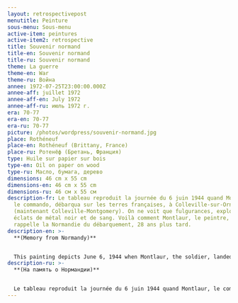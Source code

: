 ```yaml
---
layout: retrospectivepost
menutitle: Peinture
sous-menu: Sous-menu
active-item: peintures
active-item2: retrospective
title: Souvenir normand
title-en: Souvenir normand
title-ru: Souvenir normand
theme: La guerre
theme-en: War
theme-ru: Война
annee: 1972-07-25T23:00:00.000Z
annee-aff: juillet 1972
annee-aff-en: July 1972
annee-aff-ru: июль 1972 г.
era: 70-77
era-en: 70-77
era-ru: 70-77
picture: /photos/wordpress/souvenir-normand.jpg
place: Rothéneuf
place-en: Rothéneuf (Brittany, France)
place-ru: Ротенёф (Бретань, Франция)
type: Huile sur papier sur bois
type-en: Oil on paper on wood
type-ru: Масло, бумага, дерево
dimensions: 46 cm x 55 cm
dimensions-en: 46 cm x 55 cm
dimensions-ru: 46 см x 55 см
description-fr: Le tableau reproduit la journée du 6 juin 1944 quand Montlaur,
  le commando, débarqua sur les terres françaises, à Colleville-sur-Orne
  (maintenant Colleville-Montgomery). On ne voit que fulgurances, explosions,
  éclats de métal noir et de sang. Voilà comment Montlaur, le peintre, se
  rappelle la Normandie du débarquement, 28 ans plus tard.
description-en: >-
  **(Memory from Normandy)**


  This painting depicts June 6, 1944 when Montlaur, the soldier, landed on the French beaches, at Colleville-sur-Orne (now Colleville-Montgomery). We can only see flashes, explosions, shards of black metal, blood. This is how Montlaur, the artist, remembers Normandy on D-Day, 28 years later.
description-ru: >-
  **(На память о Нормандии)**


  Le tableau reproduit la journée du 6 juin 1944 quand Montlaur, le commando, débarqua sur les terres françaises, à Colleville-sur-Orne (maintenant Colleville-Montgomery). On ne voit que fulgurances, explosions, éclats de métal noir et de sang. Voilà comment Montlaur, le peintre, se rappelle la Normandie du débarquement, 28 ans plus tard.
---
```

